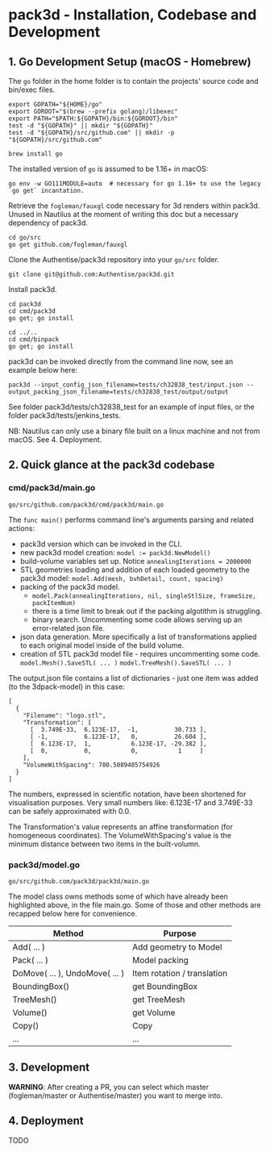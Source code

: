 # pack3d - Installation, Codebase and Development


## 1. Go Development Setup (macOS - Homebrew)

The `go` folder in the home folder is to contain the projects' source code and bin/exec files.

```
export GOPATH="${HOME}/go"
export GOROOT="$(brew --prefix golang)/libexec"
export PATH="$PATH:${GOPATH}/bin:${GOROOT}/bin"
test -d "${GOPATH}" || mkdir "${GOPATH}"
test -d "${GOPATH}/src/github.com" || mkdir -p "${GOPATH}/src/github.com"
```

```
brew install go
```

The installed version of `go` is assumed to be 1.16+ in macOS:

```
go env -w GO111MODULE=auto  # necessary for go 1.16+ to use the legacy `go get` incantation.
```

Retrieve the `fogleman/fauxgl` code necessary for 3d renders within pack3d.
Unused in Nautilus at the moment of writing this doc but a necessary dependency of pack3d.

```
cd go/src
go get github.com/fogleman/fauxgl
```

Clone the Authentise/pack3d repository into your `go/src` folder.

```
git clone git@github.com:Authentise/pack3d.git
```

Install pack3d.

```
cd pack3d
cd cmd/pack3d
go get; go install
```

```
cd ../..
cd cmd/binpack
go get; go install
```

pack3d can be invoked directly from the command line now, see an example below here:

```
pack3d --input_config_json_filename=tests/ch32838_test/input.json --output_packing_json_filename=tests/ch32838_test/output/output
```

See folder pack3d/tests/ch32838_test for an example of input files, or the folder pack3d/tests/jenkins_tests.

NB: Nautilus can only use a binary file built on a linux machine and not from macOS. See 4. Deployment.



## 2. Quick glance at the pack3d codebase

### cmd/pack3d/main.go
```go/src/github.com/pack3d/cmd/pack3d/main.go```

The ```func main()``` performs command line's arguments parsing and related actions:

- pack3d version which can be invoked in the CLI.
- new pack3d model creation: ```model := pack3d.NewModel()```
- build-volume variables set up. Notice ```annealingIterations = 2000000```
- STL geometries loading and addition of each loaded geometry to the pack3d model: ```model.Add(mesh, bvhDetail, count, spacing)```
- packing of the pack3d model.
  - ```model.Pack(annealingIterations, nil, singleStlSize, frameSize, packItemNum)```
  - there is a time limit to break out if the packing algotithm is struggling.
  - binary search. Uncommenting some code allows serving up an error-related json file.
- json data generation. More specifically a list of transformations applied to each original model inside of the build volume.
- creation of STL pack3d model file - requires uncommenting some code. ```model.Mesh().SaveSTL( ... )```
```model.TreeMesh().SaveSTL( ... )```

The output.json file contains a list of dictionaries - just one item was added (to the 3dpack-model) in this case:

```
[
  {
    "Filename": "logo.stl",
    "Transformation": [
      [  3.749E-33,  6.123E-17,  -1,          30.733 ],
      [ -1,          6.123E-17,   0,          26.604 ],
      [  6.123E-17,  1,           6.123E-17, -29.382 ],
      [  0,          0,           0,           1     ]
    ],
    "VolumeWithSpacing": 780.5089485754926
  }
]
```

The numbers, expressed in scientific notation, have been shortened for visualisation purposes. Very small numbers like: 6.123E-17 and 3.749E-33 can be safely approximated with 0.0.

The Transformation's value represents an affine transformation (for homogeneous coordinates). The VolumeWithSpacing's value is the minimum distance between two items in the built-volumn.

### pack3d/model.go

```go/src/github.com/pack3d/pack3d/main.go```

The model class owns methods some of which have already been highlighted above, in the file main.go. Some of those and other methods are recapped below here for convenience.

|Method|Purpose|
|-|-|
|Add( ... )|Add geometry to Model|
|Pack( ... )|Model packing|
|DoMove( ... ), UndoMove( ... )|Item rotation / translation|
|BoundingBox()| get BoundingBox |
|TreeMesh()|get TreeMesh|
|Volume()|get Volume |
|Copy()| Copy |
|...|...|


## 3. Development

__WARNING__: After creating a PR, you can select which master (fogleman/master or Authentise/master) you want to merge into.

## 4. Deployment

TODO
